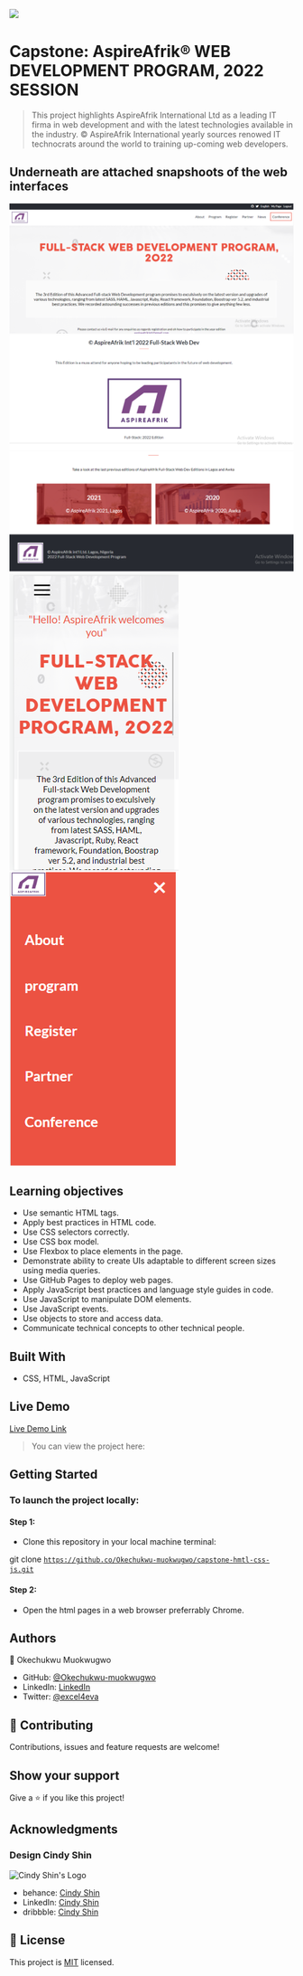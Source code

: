 ![](https://img.shields.io/badge/Microverse-blueviolet)

# Capstone: AspireAfrik&reg; WEB DEVELOPMENT PROGRAM, 2022 SESSION

> This project highlights AspireAfrik International Ltd as a leading IT firma in web development and with the latest technologies available in the industry. &copy; AspireAfrik International yearly sources renowed IT technocrats around the world to training up-coming web developers.

## Underneath are attached snapshoots of the web interfaces
![Homepage Desktop view](images/desktop-view.png)
![About page mail](images/about-page-main.png)
![About footer](images/about-page-footer.png)
![Mobile view](images/mobile-view.png)
![Menu view](images/mobile-menu.png)
 ## Learning objectives

 - Use semantic HTML tags.
 - Apply best practices in HTML code.
 - Use CSS selectors correctly.
 - Use CSS box model.
 - Use Flexbox to place elements in the page.
 - Demonstrate ability to create UIs adaptable to different screen sizes using media queries.
 - Use GitHub Pages to deploy web pages.
 - Apply JavaScript best practices and language style guides in code.
 - Use JavaScript to manipulate DOM elements.
 - Use JavaScript events.
 - Use objects to store and access data.
 - Communicate technical concepts to other technical people.

## Built With

- CSS, HTML, JavaScript

## Live Demo

[Live Demo Link](https://screenrec.com/share/q7ubjVkaAS)

> You can view the project here: 

## Getting Started

### To launch the project locally:

#### Step 1:
- Clone this repository in your local machine terminal:

git clone <code>https://github.co/Okechukwu-muokwugwo/capstone-hmtl-css-js.git</code>


#### Step 2:

- Open the html pages in a web browser preferrably Chrome.

## Authors

👤 Okechukwu Muokwugwo

- GitHub: [@Okechukwu-muokwugwo](https://github.com/Okechukwu-muokwugwo)
- LinkedIn: [LinkedIn](https://www.linkedin.com/in/okei.muokwugwo/)
- Twitter: [@excel4eva](https://twitter.com/excel4eva)


## 🤝 Contributing

Contributions, issues and feature requests are welcome!


## Show your support

Give a ⭐️ if you like this project!

## Acknowledgments

### Design Cindy Shin

![Cindy Shin's Logo](https://mir-s3-cdn-cf.behance.net/user/115/0a3f923115241.576e64d0ea9fa.png)

- behance: [Cindy Shin](https://www.behance.net/adagio07)
- LinkedIn: [Cindy Shin](https://www.linkedin.com/in/adagio07/)
- dribbble: [Cindy Shin](https://dribbble.com/adagio07/collections)

## 📝 License

This project is [MIT](./MIT.md) licensed.
